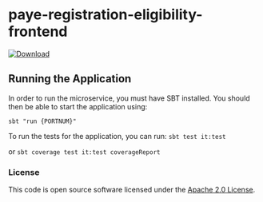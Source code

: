 
# paye-registration-eligibility-frontend

 [ ![Download](https://api.bintray.com/packages/hmrc/releases/paye-registration-eligibility-frontend/images/download.svg) ](https://bintray.com/hmrc/releases/paye-registration-eligibility-frontend/_latestVersion)

## Running the Application

In order to run the microservice, you must have SBT installed. You should then be able to start the application using:

```sbt "run {PORTNUM}"```

To run the tests for the application, you can run: ```sbt test it:test```

or ```sbt coverage test it:test coverageReport```

### License

This code is open source software licensed under the [Apache 2.0 License]("http://www.apache.org/licenses/LICENSE-2.0.html").
